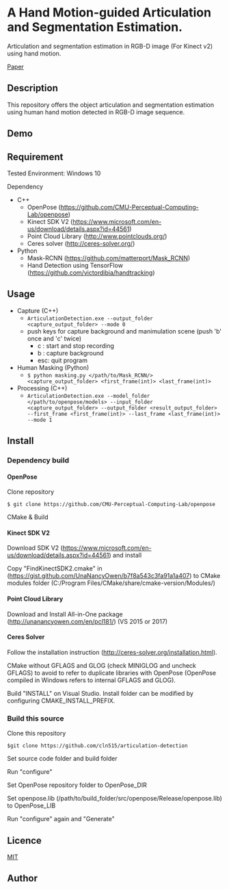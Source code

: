 A Hand Motion-guided Articulation and Segmentation Estimation.
====

Articulation and segmentation estimation in RGB-D image (For Kinect v2) using hand motion.

[Paper](http://arxiv.url)

## Description
This repository offers the object articulation and segmentation estimation using human hand motion detected in RGB-D image sequence. 

## Demo



## Requirement
Tested Environment: Windows 10

Dependency
- C++
    - OpenPose (https://github.com/CMU-Perceptual-Computing-Lab/openpose)
    - Kinect SDK V2 (https://www.microsoft.com/en-us/download/details.aspx?id=44561)
    - Point Cloud Library (http://www.pointclouds.org/)
    - Ceres solver (http://ceres-solver.org/)
- Python
    - Mask-RCNN (https://github.com/matterport/Mask_RCNN)
    - Hand Detection using TensorFlow (https://github.com/victordibia/handtracking)

## Usage
- Capture (C++) 
    - ```ArticulationDetection.exe --output_folder <capture_output_folder> --mode 0```
    - push keys for capture background and manimulation scene (push 'b' once and 'c' twice)
        -  c : start and stop recording
        -  b : capture background
        - esc: quit program
- Human Masking (Python)
    -  ```$ python masking.py </path/to/Mask_RCNN/> <capture_output_folder> <first_frame(int)> <last_frame(int)>```
- Processing (C++)
    - ```ArticulationDetection.exe --model_folder </path/to/openpose/models> --input_folder <capture_output_folder> --output_folder <result_output_folder> --first_frame <first_frame(int)> --last_frame <last_frame(int)> --mode 1```


## Install
### Dependency build
#### OpenPose
Clone repository
```
$ git clone https://github.com/CMU-Perceptual-Computing-Lab/openpose
```
CMake & Build
#### Kinect SDK V2
Download SDK V2 (https://www.microsoft.com/en-us/download/details.aspx?id=44561) and install

Copy "FindKinectSDK2.cmake" in (https://gist.github.com/UnaNancyOwen/b7f8a543c3fa91a1a407) to CMake modules folder (C:/Program Files/CMake/share/cmake-version/Modules/)

#### Point Cloud Library
Download and Install All-in-One package (http://unanancyowen.com/en/pcl181/) (VS 2015 or 2017)

#### Ceres Solver
Follow the installation instruction (http://ceres-solver.org/installation.html). 

CMake without GFLAGS and GLOG (check MINIGLOG and uncheck GFLAGS) to avoid to refer to duplicate libraries with OpenPose (OpenPose compiled in Windows refers to internal GFLAGS and GLOG).

Build "INSTALL" on Visual Studio. Install folder can be modified by configuring CMAKE_INSTALL_PREFIX.

### Build this source
Clone this repository
```
$git clone https://github.com/cln515/articulation-detection
```
Set source code folder and build folder

Run "configure"

Set OpenPose repository folder to OpenPose_DIR 

Set openpose.lib (/path/to/build_folder/src/openpose/Release/openpose.lib) to OpenPose_LIB 

Run "configure" again and "Generate"
## Licence

[MIT](https://github.com/LICENCE)

## Author

